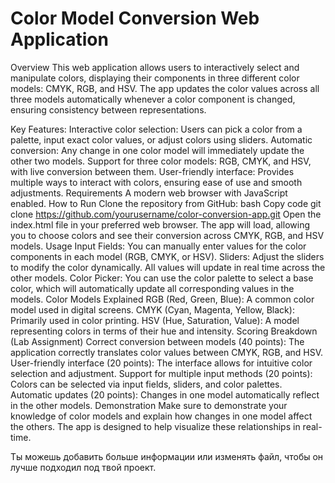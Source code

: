 # Color Model Conversion Web Application


Overview
This web application allows users to interactively select and manipulate colors, displaying their components in three different color models: CMYK, RGB, and HSV. The app updates the color values across all three models automatically whenever a color component is changed, ensuring consistency between representations.

Key Features:
Interactive color selection: Users can pick a color from a palette, input exact color values, or adjust colors using sliders.
Automatic conversion: Any change in one color model will immediately update the other two models.
Support for three color models: RGB, CMYK, and HSV, with live conversion between them.
User-friendly interface: Provides multiple ways to interact with colors, ensuring ease of use and smooth adjustments.
Requirements
A modern web browser with JavaScript enabled.
How to Run
Clone the repository from GitHub:
bash
Copy code
git clone https://github.com/yourusername/color-conversion-app.git
Open the index.html file in your preferred web browser.
The app will load, allowing you to choose colors and see their conversion across CMYK, RGB, and HSV models.
Usage
Input Fields: You can manually enter values for the color components in each model (RGB, CMYK, or HSV).
Sliders: Adjust the sliders to modify the color dynamically. All values will update in real time across the other models.
Color Picker: You can use the color palette to select a base color, which will automatically update all corresponding values in the models.
Color Models Explained
RGB (Red, Green, Blue): A common color model used in digital screens.
CMYK (Cyan, Magenta, Yellow, Black): Primarily used in color printing.
HSV (Hue, Saturation, Value): A model representing colors in terms of their hue and intensity.
Scoring Breakdown (Lab Assignment)
Correct conversion between models (40 points): The application correctly translates color values between CMYK, RGB, and HSV.
User-friendly interface (20 points): The interface allows for intuitive color selection and adjustment.
Support for multiple input methods (20 points): Colors can be selected via input fields, sliders, and color palettes.
Automatic updates (20 points): Changes in one model automatically reflect in the other models.
Demonstration
Make sure to demonstrate your knowledge of color models and explain how changes in one model affect the others. The app is designed to help visualize these relationships in real-time.

Ты можешь добавить больше информации или изменять файл, чтобы он лучше подходил под твой проект.
